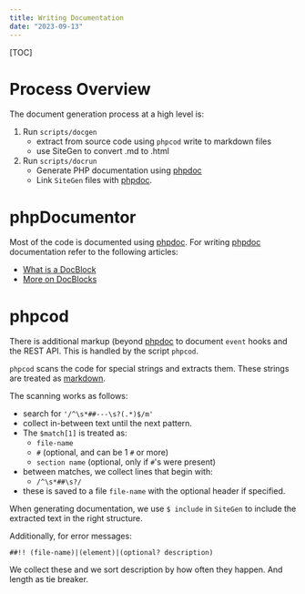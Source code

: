 ```yaml
---
title: Writing Documentation
date: "2023-09-13"
---
```

[TOC]

# Process Overview

The document generation process at a high level is:

1. Run `scripts/docgen`
   - extract from source code using `phpcod` write to markdown files
   - use SiteGen to convert .md to .html
2. Run `scripts/docrun`
   - Generate PHP documentation using [phpdoc][phpdoc]
   - Link `SiteGen` files with [phpdoc][phpdoc].

# phpDocumentor

Most of the code is documented using [phpdoc][phpdoc].  For writing [phpdoc][phpdoc]
documentation refer to the following articles:

- [What is a DocBlock](https://docs.phpdoc.org/3.0/guide/getting-started/what-is-a-docblock.html)
- [More on DocBlocks](https://docs.phpdoc.org/3.0/guide/guides/docblocks.html#more-on-docblocks)

# phpcod

There is additional markup (beyond [phpdoc][phpdoc] to document `event` hooks and the REST API.
This is handled by the script `phpcod`.

`phpcod` scans the code for special strings
and extracts them.  These strings are treated as [markdown][markdown].

The scanning works as follows:

- search for `'/^\s*##---\s?(.*)$/m'`
- collect in-between text until the next pattern.
- The `$match[1]` is treated as:
  - `file-name`
  - `#` (optional, and can be 1 `#` or more)
  - `section name` (optional, only if `#`'s were present)
- between matches, we collect lines that begin with:
  - `/^\s*##\s?/`
- these is saved to a file `file-name` with the optional header if specified.

When generating documentation, we use `$ include` in `SiteGen` to include the extracted text
in the right structure.

Additionally, for error messages:

`##!! (file-name)|(element)|(optional? description)`

We collect these and we sort description by how often they happen.  And length as tie breaker.








  [phpdoc]: https://www.phpdoc.org/
  [markdown]: https://daringfireball.net/projects/markdown/

